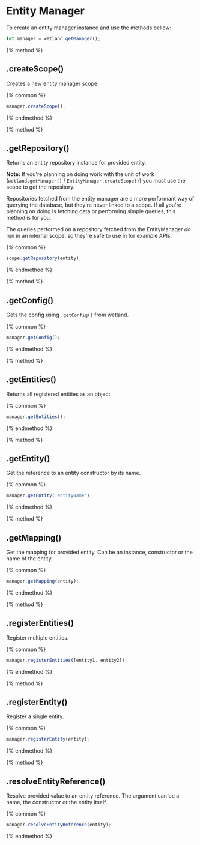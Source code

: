 # Entity Manager
To create an entity manager instance and use the methods bellow:

```js
let manager = wetland.getManager();
````

{% method %}
## .createScope()
Creates a new entity manager scope.

{% common %}
```js
manager.createScope();
```
{% endmethod %}

{% method %}
## .getRepository()
Returns an entity repository instance for provided entity.

**Note:** If you're planning on doing work with the unit of work (`wetland.getManager()` / `EntityManager.createScope()`) you must use the scope to get the repository.

Repositories fetched from the entity manager are a more performant way of querying the database, but they're never linked to a scope.
If all you're planning on doing is fetching data or performing simple queries, this method is for you.

The queries performed on a repository fetched from the EntityManager _do_ run in an internal scope, so they're safe to use in for example APIs.

{% common %}
```js
scope.getRepository(entity);
```
{% endmethod %}

{% method %}
## .getConfig()
Gets the config using `.getConfig()` from wetland.

{% common %}
```js
manager.getConfig();
```
{% endmethod %}

{% method %}
## .getEntities()
Returns all registered entities as an object.

{% common %}
```js
manager.getEntities();
```
{% endmethod %}

{% method %}
## .getEntity()
Get the reference to an entity constructor by its name.

{% common %}
```js
manager.getEntity('entityName');
```
{% endmethod %}

{% method %}
## .getMapping()
Get the mapping for provided entity. Can be an instance, constructor or the name of the entity.

{% common %}
```js
manager.getMapping(entity);
```
{% endmethod %}

{% method %}
## .registerEntities()
Register multiple entities.

{% common %}
```js
manager.registerEntities([entity1, entity2]);
```
{% endmethod %}

{% method %}
## .registerEntity()
Register a single entity.

{% common %}
```js
manager.registerEntity(entity);
```
{% endmethod %}

{% method %}
## .resolveEntityReference()
Resolve provided value to an entity reference. The argument can be a name, the constructor or the entity itself.

{% common %}
```js
manager.resolveEntityReference(entity);
```
{% endmethod %}
